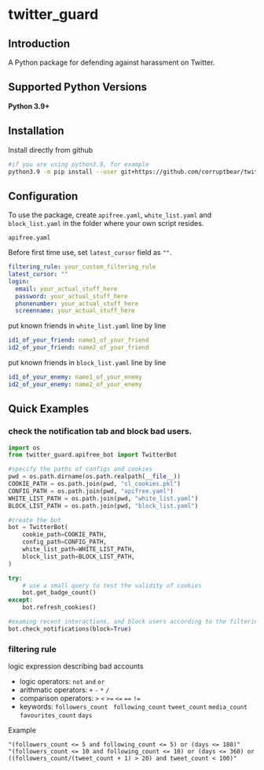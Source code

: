 # twitter_guard

## Introduction

A Python package for defending against harassment on Twitter.

## Supported Python Versions

**Python 3.9+**


## Installation

Install directly from github
```bash
#if you are using python3.9, for example
python3.9 -m pip install --user git+https://github.com/corruptbear/twitter_guard
```  

## Configuration
To use the package, create `apifree.yaml`, `white_list.yaml` and `block_list.yaml` in the folder where your own script resides.

`apifree.yaml`

Before first time use,  set `latest_cursor` field as `""`.
```yaml
filtering_rule: your_custom_filtering_rule
latest_cursor: "" 
login:
  email: your_actual_stuff_here
  password: your_actual_stuff_here
  phonenumber: your_actual_stuff_here
  screenname: your_actual_stuff_here
```

put known friends in `white_list.yaml` line by line
```yaml
id1_of_your_friend: name1_of_your_friend
id2_of_your_friend: name2_of_your_friend
```

put known friends in `block_list.yaml` line by line
```yaml
id1_of_your_enemy: name1_of_your_enemy
id2_of_your_enemy: name2_of_your_enemy
```

## Quick Examples

### check the notification tab and block bad users.
```python
import os
from twitter_guard.apifree_bot import TwitterBot

#specify the paths of configs and cookies
pwd = os.path.dirname(os.path.realpath(__file__))
COOKIE_PATH = os.path.join(pwd, "sl_cookies.pkl")
CONFIG_PATH = os.path.join(pwd, "apifree.yaml")
WHITE_LIST_PATH = os.path.join(pwd, "white_list.yaml")
BLOCK_LIST_PATH = os.path.join(pwd, "block_list.yaml")

#create the bot
bot = TwitterBot(
    cookie_path=COOKIE_PATH,
    config_path=CONFIG_PATH,
    white_list_path=WHITE_LIST_PATH,
    block_list_path=BLOCK_LIST_PATH,
)

try:
    # use a small query to test the validity of cookies
    bot.get_badge_count()
except:
    bot.refresh_cookies()

#examing recent interactions, and block users according to the filtering_rule defined in apifree.yaml
bot.check_notifications(block=True)
```

### filtering rule
logic expression describing bad accounts

- logic operators:  `not` `and` `or`  
- arithmatic operators: `+` `-` `*` `/`
- comparison operators:  `>` `<` `>=` `<=` `==` `!=`
- keywords: `followers_count ` `following_count`  `tweet_count` `media_count` `favourites_count` `days`  

Example
```
"(followers_count <= 5 and following_count <= 5) or (days <= 180)"
"(followers_count <= 10 and following_count <= 10) or (days <= 360) or ((followers_count/(tweet_count + 1) > 20) and tweet_count < 100)"
```